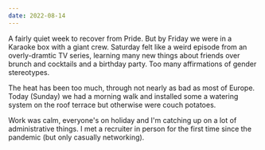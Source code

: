 ```yaml
---
date: 2022-08-14
---
```


A fairly quiet week to recover from Pride. But by Friday we were in a Karaoke box with a giant crew. Saturday felt like a weird episode from an overly-dramtic TV series, learning many new things about friends over brunch and cocktails and a birthday party. Too many affirmations of gender stereotypes.

The heat has been too much, through not nearly as bad as most of Europe. Today (Sunday) we had a morning walk and installed some a watering system on the roof terrace but otherwise were couch potatoes.

Work was calm, everyone's on holiday and I'm catching up on a lot of administrative things. I met a recruiter in person for the first time since the pandemic (but only casually networking).

